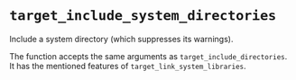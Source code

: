 # `target_include_system_directories`

Include a system directory (which suppresses its warnings).

The function accepts the same arguments as `target_include_directories`. It has the mentioned features of `target_link_system_libraries`.
